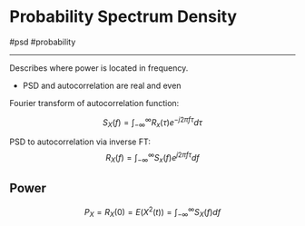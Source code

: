 # Probability Spectrum Density
#psd #probability

---
Describes where power is located in frequency.
- PSD and autocorrelation are real and even

Fourier transform of autocorrelation function:

$$
S_{X}(f) = \int^{\infty}_{-\infty} R_x(\tau)e^{-j2\pi f\tau}d\tau
$$

PSD to autocorrelation via inverse FT:
$$
R_{X}(f) = \int^{\infty}_{-\infty} S_x(f)e^{j2\pi f\tau}df
$$

## Power
$$
P_{X} = R_{X}(0) = E(X^{2}(t)) = \int^{\infty}_{-\infty} S_{X}(f)df
$$



